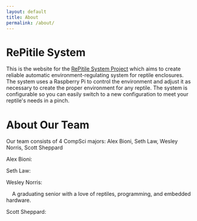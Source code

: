 ```yaml
---
layout: default
title: About
permalink: /about/
---
```


# RePitile System


This is the website for the [RePitile System Project][repisysproj] which aims to create reliable automatic environment-regulating system for reptile enclosures. The system uses a Raspberry Pi to control the environment and adjust it as necessary to create the proper environment for any reptile. The system is configurable so you can easily switch to a new configuration to meet your reptile's needs in a pinch.

# About Our Team


Our team consists of 4 CompSci majors: Alex Bioni, Seth Law, Wesley Norris, Scott Sheppard

Alex Bioni:

Seth Law:

Wesley Norris: 

&nbsp;&nbsp;&nbsp;&nbsp;A graduating senior with a love of reptiles, programming, and embedded hardware.

Scott Sheppard:

[repisysproj]: https://github.com/repitilesystem/

